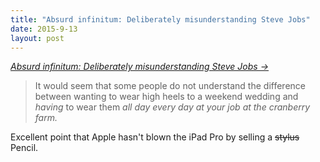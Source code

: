 ```yaml
---
title: "Absurd infinitum: Deliberately misunderstanding Steve Jobs"
date: 2015-9-13
layout: post
---
```


_[Absurd infinitum: Deliberately misunderstanding Steve Jobs &rarr;](https://www.macworld.com/article/2983653/ipads/absurd-infinitum-deliberately-misunderstanding-steve-jobs.html)_

> It would seem that some people do not understand the difference between wanting to wear high heels to a weekend wedding and *having* to wear them *all day every day at your job at the cranberry farm.*

Excellent point that Apple hasn't blown the iPad Pro by selling a <s>stylus</s> Pencil.
